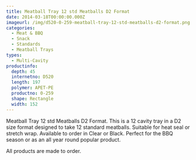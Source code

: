 ```yaml
---
title: Meatball Tray 12 std Meatballs D2 Format
date: 2014-03-18T00:00:00.000Z
imageurl: /img/d520-0-259-meatball-tray-12-std-meatballs-d2-format.png
categories:
  - Meat & BBQ
  - Snack
  - Standards
  - Meatball Trays
types:
  - Multi-Cavity
productinfo:
  depth: 45
  internetno: D520
  length: 197
  polymer: APET-PE
  productno: 0-259
  shape: Rectangle
  width: 152
---
```

Meatball Tray 12 std Meatballs D2 Format. This is a 12 cavity tray in a D2 size format designed to take 12 standard meatballs. Suitable for heat seal or stretch wrap. Available to order in Clear or Black. Perfect for the BBQ season or as an all year round popular product.

All products are made to order.
